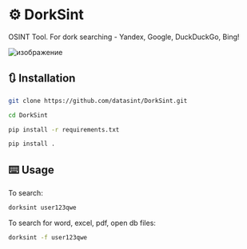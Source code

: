 # ⚙️ DorkSint
OSINT Tool. For dork searching - Yandex, Google, DuckDuckGo, Bing!

![изображение](https://github.com/user-attachments/assets/d69c4cde-8cae-42c9-bfbe-c3545707c80e)


## 🔃 Installation

```bash
git clone https://github.com/datasint/DorkSint.git
```

```bash
cd DorkSint
```

```bash
pip install -r requirements.txt
```

```bash
pip install .
```

## ⌨️ Usage

To search:
```bash
dorksint user123qwe
```

To search for word, excel, pdf, open db files:
```bash
dorksint -f user123qwe
```

